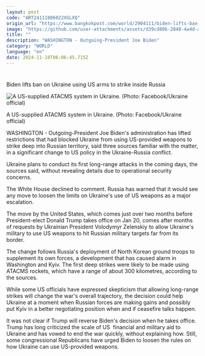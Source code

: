 ```yaml
---
layout: post
code: "ART24111806022XGLXQ"
origin_url: "https://www.bangkokpost.com/world/2904111/biden-lifts-ban-on-ukraine-using-us-arms-to-strike-inside-russia"
image: "https://github.com/user-attachments/assets/d39cd80b-2848-4a4d-af39-68fe4c7d10f1"
title: ""
description: "WASHINGTON - Outgoing-President Joe Biden"
category: "WORLD"
language: "en"
date: 2024-11-18T06:06:45.715Z
---
```


# 

Biden lifts ban on Ukraine using US arms to strike inside Russia

![A US-supplied ATACMS system in Ukraine. (Photo: Facebook/Ukraine official)](https://github.com/user-attachments/assets/50e4f32c-424b-4d58-9600-10be9644ead8)

A US-supplied ATACMS system in Ukraine. (Photo: Facebook/Ukraine official)

WASHINGTON - Outgoing-President Joe Biden's administration has lifted restrictions that had blocked Ukraine from using US-provided weapons to strike deep into Russian territory, said three sources familiar with the matter, in a significant change to US policy in the Ukraine-Russia conflict.

Ukraine plans to conduct its first long-range attacks in the coming days, the sources said, without revealing details due to operational security concerns. 

The White House declined to comment. Russia has warned that it would see any move to loosen the limits on Ukraine's use of US weapons as a major escalation.

The move by the United States, which comes just over two months before President-elect Donald Trump takes office on Jan 20, comes after months of requests by Ukrainian President Volodymyr Zelenskiy to allow Ukraine's military to use US weapons to hit Russian military targets far from its border. 

The change follows Russia's deployment of North Korean ground troops to supplement its own forces, a development that has caused alarm in Washington and Kyiv. The first deep strikes were likely to be made using ATACMS rockets, which have a range of about 300 kilometres, according to the sources.

While some US officials have expressed skepticism that allowing long-range strikes will change the war's overall trajectory, the decision could help Ukraine at a moment when Russian forces are making gains and possibly put Kyiv in a better negotiating position when and if ceasefire talks happen.

It was not clear if Trump will reverse Biden's decision when he takes office. Trump has long criticized the scale of US  financial and military aid to Ukraine and has vowed to end the war quickly, without explaining how. Still, some congressional Republicans have urged Biden to loosen the rules on how Ukraine can use US-provided weapons.